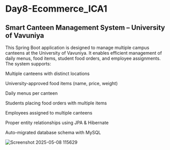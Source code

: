 # Day8-Ecommerce_ICA1
## Smart Canteen Management System – University of Vavuniya
This Spring Boot application is designed to manage multiple campus canteens at the University of Vavuniya. It enables efficient management of daily menus, food items, student food orders, and employee assignments. The system supports:

Multiple canteens with distinct locations

University-approved food items (name, price, weight)

Daily menus per canteen

Students placing food orders with multiple items

Employees assigned to multiple canteens

Proper entity relationships using JPA & Hibernate

Auto-migrated database schema with MySQL

![Screenshot 2025-05-08 115629](https://github.com/user-attachments/assets/52e3027c-5961-440e-b1ff-6e8c77f7bff4)
